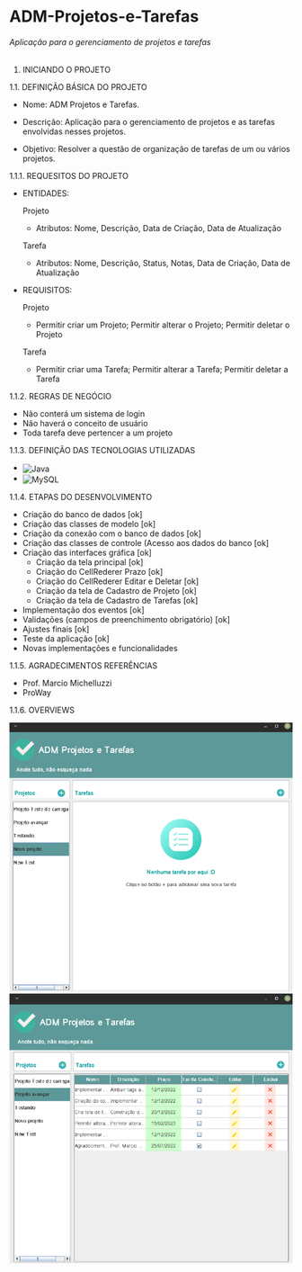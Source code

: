 # ADM-Projetos-e-Tarefas

###### Aplicação para o gerenciamento de projetos e tarefas
##
1. INICIANDO O PROJETO

1.1. DEFINIÇÃO BÁSICA DO PROJETO

- Nome: ADM Projetos e Tarefas.

- Descrição: Aplicação para o gerenciamento de projetos e as tarefas envolvidas nesses projetos.

- Objetivo: Resolver a questão de organização de tarefas de um ou vários projetos.

1.1.1. REQUESITOS DO PROJETO

- ENTIDADES:

  Projeto
  - Atributos: Nome, Descrição, Data de Criação, Data de Atualização

  Tarefa
  - Atributos: Nome, Descrição, Status, Notas, Data de Criação, Data de Atualização

- REQUISITOS:

  Projeto
  - Permitir criar um Projeto; Permitir alterar o Projeto; Permitir deletar o Projeto

  Tarefa
  - Permitir criar uma Tarefa; Permitir alterar a Tarefa; Permitir deletar a Tarefa

1.1.2. REGRAS DE NEGÓCIO

 - Não conterá um sistema de login
 - Não haverá o conceito de usuário
 - Toda tarefa deve pertencer a um projeto 

1.1.3. DEFINIÇÃO DAS TECNOLOGIAS UTILIZADAS

 - <img align="center" alt="Java" height="54" width="72" src="https://cdn.jsdelivr.net/gh/devicons/devicon/icons/java/java-original-wordmark.svg">
 - <img align="center" alt="MySQL" height="54" width="72" src="https://cdn.jsdelivr.net/gh/devicons/devicon/icons/mysql/mysql-original-wordmark.svg">

1.1.4. ETAPAS DO DESENVOLVIMENTO

- Criação do banco de dados [ok]
 - Criação das classes de modelo [ok]
 - Criação da conexão com o banco de dados [ok]
 - Criação das classes de controle (Acesso aos dados do banco [ok]
 - Criação das interfaces gráfica [ok]
   - Criação da tela principal [ok]
   - Criação do CellRederer Prazo [ok]
   - Criação do CellRederer Editar e Deletar [ok]
   - Criação da tela de Cadastro de Projeto [ok]
   - Criação da tela de Cadastro de Tarefas [ok]
 - Implementação dos eventos [ok]
  - Validações (campos de preenchimento obrigatório) [ok]
 - Ajustes finais [ok]
 - Teste da aplicação [ok]
 - Novas implementações e funcionalidades
 
 1.1.5. AGRADECIMENTOS REFERÊNCIAS
 
 - Prof. Marcio Michelluzzi 
 - ProWay
 
 1.1.6. OVERVIEWS
 
 ![](src/main/resources/OVERVIEW1.png)
 ![](src/main/resources/OVERVIEW2.png)
